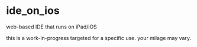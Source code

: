 # ide_on_ios
web-based IDE that runs on iPad/iOS 

this is a work-in-progress targeted for a specific use.  your milage may vary.   
